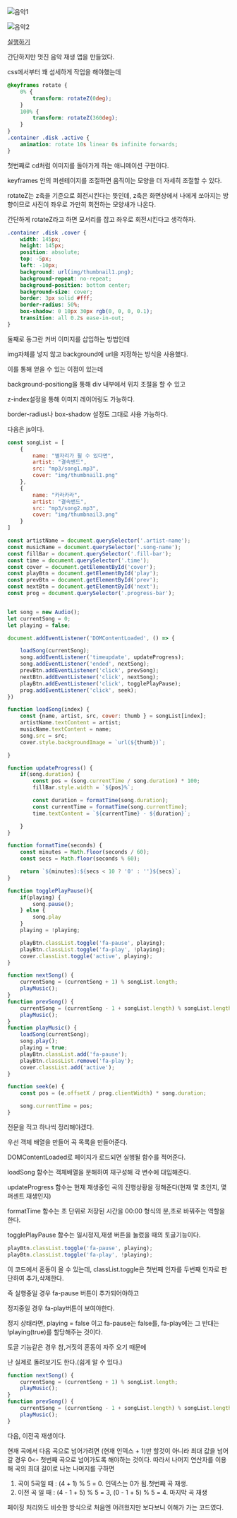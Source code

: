 
![음악1](post_img/music-app/music1.png)

![음악2](post_img/music-app/music2.png)


[실행하기](app/musicPlayerApp/index.html)



간단하지만 멋진 음악 재생 앱을 만들었다.


css에서부터 꽤 섬세하게 작업을 해야했는데

```css
@keyframes rotate {
    0% {
        transform: rotateZ(0deg);
    }
    100% {
        transform: rotateZ(360deg);
    }
}
.container .disk .active {
    animation: rotate 10s linear 0s infinite forwards;
}
```

첫번째로 cd처럼 이미지를 돌아가게 하는 애니메이션 구현이다.

keyframes 안의 퍼센테이지를 조절하면 움직이는 모양을 더 자세히 조절할 수 있다.

rotateZ는 z축을 기준으로 회전시킨다는 뜻인데, z축은 화면상에서 나에게 쏘아지는 방향이므로
사진이 좌우로 가만히 회전하는 모양새가 나온다.

간단하게 rotateZ라고 하면 모서리를 잡고 좌우로 회전시킨다고 생각하자.


```css
.container .disk .cover {
    width: 145px;
    height: 145px;
    position: absolute;
    top: -5px;
    left: -10px;
    background: url(img/thumbnail1.png);
    background-repeat: no-repeat;
    background-position: bottom center;
    background-size: cover;
    border: 3px solid #fff;
    border-radius: 50%;
    box-shadow: 0 10px 30px rgb(0, 0, 0, 0.1);
    transition: all 0.2s ease-in-out;
}
```

둘째로 동그란 커버 이미지를 삽입하는 방법인데

img자체를 넣지 않고 background에 url을 지정하는 방식을 사용했다.

이를 통해 얻을 수 있는 이점이 있는데

background-positiong을 통해 div 내부에서 위치 조절을 할 수 있고

z-index설정을 통해 이미지 레이어링도 가능하다.

border-radius나 box-shadow 설정도 그대로 사용 가능하다.



다음은 js이다.

```js
const songList = [
    {
        name: "별자리가 될 수 있다면",
        artist: "결속밴드",
        src: "mp3/song1.mp3",
        cover: "img/thumbnail1.png"
    },
    {
        name: "카라카라",
        artist: "결속밴드",
        src: "mp3/song2.mp3",
        cover: "img/thumbnail3.png"
    }
]

const artistName = document.querySelector('.artist-name');
const musicName = document.querySelector('.song-name');
const fillBar = document.querySelector('.fill-bar');
const time = document.querySelector('.time');
const cover = document.getElementById('cover');
const playBtn = document.getElementById('play');
const prevBtn = document.getElementById('prev');
const nextBtn = document.getElementById('next');
const prog = document.querySelector('.progress-bar');


let song = new Audio();
let currentSong = 0;
let playing = false;

document.addEventListener('DOMContentLoaded', () => {

    loadSong(currentSong);
    song.addEventListener('timeupdate', updateProgress);
    song.addEventListener('ended', nextSong);
    prevBtn.addEventListener('click', prevSong);
    nextBtn.addEventListener('click', nextSong);
    playBtn.addEventListener('click', togglePlayPause);
    prog.addEventListener('click', seek);
})

function loadSong(index) {
    const {name, artist, src, cover: thumb } = songList[index];
    artistName.textContent = artist;
    musicName.textContent = name;
    song.src = src;
    cover.style.backgroundImage = `url(${thumb})`;

}

function updateProgress() {
    if(song.duration) {
        const pos = (song.currentTime / song.duration) * 100;
        fillBar.style.width = `${pos}%`;

        const duration = formatTime(song.duration);
        const currentTime = formatTime(song.currentTime);
        time.textContent = `${currentTime} - ${duration}`;

    }
}

function formatTime(seconds) {
    const minutes = Math.floor(seconds / 60);
    const secs = Math.floor(seconds % 60);

    return `${minutes}:${secs < 10 ? '0' : ''}${secs}`;
}

function togglePlayPause(){
    if(playing) {
        song.pause();
    } else {
        song.play
    }
    playing = !playing;

    playBtn.classList.toggle('fa-pause', playing);
    playBtn.classList.toggle('fa-play', !playing);
    cover.classList.toggle('active', playing);
}

function nextSong() {
    currentSong = (currentSong + 1) % songList.length;
    playMusic();
}
function prevSong() {
    currentSong = (currentSong - 1 + songList.length) % songList.length;
    playMusic();
}
function playMusic() {
    loadSong(currentSong);
    song.play();
    playing = true;
    playBtn.classList.add('fa-pause');
    playBtn.classList.remove('fa-play');
    cover.classList.add('active');
}

function seek(e) {
    const pos = (e.offsetX / prog.clientWidth) * song.duration;

    song.currentTime = pos;
}
```

전문을 적고 하나씩 정리해야겠다.

우선 객체 배열을 만들어 곡 목록을 만들어준다.

DOMContentLoaded로 페이지가 로드되면 실행될 함수를 적어준다.

loadSong 함수는 객체배열을 분해하여 재구성해 각 변수에 대입해준다.

updateProgress 함수는 현재 재생중인 곡의 진행상황을 정해준다(현재 몇 초인지, 몇 퍼센트 재생인지)

formatTime 함수는 초 단위로 저장된 시간을 00:00 형식의 분,초로 바꿔주는 역할을 한다.

togglePlayPause 함수는 일시정지,재생 버튼을 눌렀을 때의 토글기능이다.
```js
playBtn.classList.toggle('fa-pause', playing);
playBtn.classList.toggle('fa-play', !playing);
```
이 코드에서 혼동이 올 수 있는데, classList.toggle은 첫번째 인자를 두번째 인자로 판단하여 추가,삭제한다.

즉 실행중일 경우 fa-pause 버튼이 추가되어야하고

정지중일 경우 fa-play버튼이 보여야한다.

정지 상태라면, playing = false 이고 fa-pause는 false를, fa-play에는 그 반대는 !playing(true)를 할당해주는 것이다.

토글 기능같은 경우 참,거짓의 혼동이 자주 오기 때문에

난 실제로 돌려보기도 한다.(쉽게 알 수 있다.)

```js
function nextSong() {
    currentSong = (currentSong + 1) % songList.length;
    playMusic();
}
function prevSong() {
    currentSong = (currentSong - 1 + songList.length) % songList.length;
    playMusic();
}
```
다음, 이전곡 재생이다.

현재 곡에서 다음 곡으로 넘어가려면 (현재 인덱스 + 1)만 할것이 아니라 최대 값을 넘어갈 경우 0<- 첫번째 곡으로 넘어가도록 해야하는 것이다. 따라서 나머지 연산자를 이용해 곡의 최대 길이로 나눈 나머지를 구하면

1. 곡이 5곡일 때 : (4 + 1) % 5 = 0. 인덱스는 0가 됨.첫번째 곡 재생.
2. 이전 곡 일 때 : (4 - 1 + 5) % 5 = 3, (0 - 1 + 5) % 5 = 4. 마지막 곡 재생

페이징 처리와도 비슷한 방식으로 처음엔 어려웠지만 보다보니 이해가 가는 코드였다.

